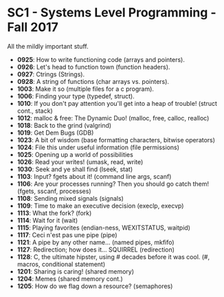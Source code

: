 # SC1 - Systems Level Programming - Fall 2017
All the mildly important stuff.
- **0925**: How to write functioning code (arrays and pointers).
- **0926**: Let's head to function town (function headers).
- **0927**: Ctrings (Strings).
- **0928**: A string of functions (char arrays vs. pointers).
- **1003**: Make it so (multiple files for a c program).
- **1006**: Finding your type (typedef, struct).
- **1010**: If you don't pay attention you'll get into a heap of trouble! (struct cont., stack)
- **1012**: malloc & free: The Dynamic Duo! (malloc, free, calloc, realloc)
- **1018**: Back to the grind (valgrind)
- **1019**: Get Dem Bugs (GDB)
- **1023**: A bit of wisdom (base formatting characters, bitwise operators)
- **1024**: File this under useful information (file permissions)
- **1025**: Opening up a world of possibilities
- **1026**: Read your writes! (umask, read, write)
- **1030**: Seek and ye shall find (lseek, stat)
- **1103**: Input? fgets about it! (command line args, scanf)
- **1106**: Are your processes running? Then you should go catch them! (fgets, sscanf, processes)
- **1108**: Sending mixed signals (signals)
- **1109**: Time to make an executive decision (execlp, execvp)
- **1113**: What the fork? (fork)
- **1114**: Wait for it (wait)
- **1115**: Playing favorites (endian-ness, WEXITSTATUS, waitpid)
- **1117**: Ceci n'est pas une pipe (pipe)
- **1121**: A pipe by any other name... (named pipes, mkfifo)
- **1127**: Redirection; how does it... SQUIRREL (redirection)
- **1128**: C, the ultimate hipster, using # decades before it was cool. (#, macros, conditional statement)
- **1201**: Sharing is caring! (shared memory)
- **1204**: Memes (shared memory cont.)
- **1205**: How do we flag down a resource? (semaphores)
